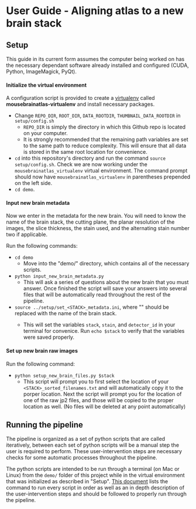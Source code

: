 # User Guide - Aligning atlas to a new brain stack

## Setup

This guide in its current form assumes the computer being worked on has the necessary dependant software already installed and configured (CUDA, Python, ImageMagick, PyQt). 

#### Initialize the virtual environment

A configuration script is provided to create a [virtualenv](https://virtualenv.pypa.io/en/stable/) called **mousebrainatlas-virtualenv** and install necessary packages.

- Change `REPO_DIR`, `ROOT_DIR`, `DATA_ROOTDIR`, `THUMBNAIL_DATA_ROOTDIR` in `setup/config.sh`
    - `REPO_DIR` is simply the directory in which this Github repo is located on your computer.
    - It is strongly recommended that the remaining path variables are set to the same path to reduce complexity. This will ensure that all data is stored in the same root location for convenience. 
- `cd` into this repository's directory and run the command `source setup/config.sh`. Check we are now working under the `mousebrainatlas_virtualenv` virtual environment. The command prompt should now have `mousebrainatlas_virtualenv` in parentheses prepended on the left side.
- `cd demo`.

#### Input new brain metadata

Now we enter in the metadata for the new brain. You will need to know the name of the brain stack, the cutting plane, the planar resolution of the images, the slice thickness, the stain used, and the alternating stain number two if applicable.

Run the following commands:
- `cd demo`
    - Move into the "demo/" directory, which contains all of the necessary scripts.
- `python input_new_brain_metadata.py`
    - This will ask a series of questions about the new brain that you must answer. Once finished the script will save your answers into several files that will be automatically read throughout the rest of the pipeline.
- `source ../setup/set_<STACK>_metadata.ini`, where "<STACK>" should be replaced with the name of the brain stack. 
    - This will set the variables `stack`, `stain`, and `detector_id` in your terminal for convenice. Run `echo $stack` to verify that the variables were saved properly.


#### Set up new brain raw images

Run the following command:
- `python setup_new_brain_files.py $stack`
    - This script will prompt you to first select the location of your `<STACK>_sorted_filenames.txt` and will automatically copy it to the porper location. Next the script will prompt you for the location of one of the raw jp2 files, and those will be copied to the proper location as well. (No files will be deleted at any point automatically)

## Running the pipeline

The pipeline is organized as a set of python scripts that are called iteratively, between each set of python scripts will be a manual step the user is required to perform. These user-intervention steps are necessary checks for some automatic processes throughout the pipeline.

The python scripts are intended to be run through a terminal (on Mac or Linux) from the `demo/` folder of this project while in the virtual environment that was initialized as described in "Setup". [This document](pipeline.md) lists the command to run every script in order as well as an in depth description of the user-intervention steps and should be followed to properly run through the pipeline.
